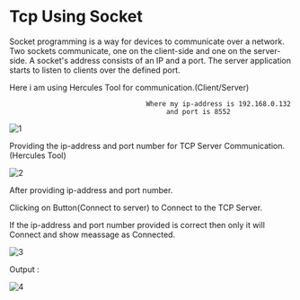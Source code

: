 # Tcp Using Socket
Socket programming is a way for devices to communicate over a network. Two sockets communicate, one on the client-side and one on the server-side. A socket's address consists of an IP and a port. The server application starts to listen to clients over the defined port.

Here i am using Hercules Tool for communication.(Client/Server)




                                      Where my ip-address is 192.168.0.132 
                                           and port is 8552
                                                     
                                                     
                                                     
                                                     
                                                     
                                                     
                                                     
                                                     
                                                     
                                                     
   ![1](https://user-images.githubusercontent.com/101108540/169971733-0948c36e-ac56-4c1d-b1bb-46c55730523d.jpg)
   
   
   
   
   
   
   
Providing the ip-address and port number for TCP Server Communication.(Hercules Tool)







![2](https://user-images.githubusercontent.com/101108540/169972192-1304197b-0067-488b-82ff-01ad267b6076.jpg)








After providing ip-address and port number.

Clicking on Button(Connect to server) to Connect to the TCP Server.


If the ip-address and port number provided is correct then only it will Connect and show meassage as Connected.





![3](https://user-images.githubusercontent.com/101108540/169972519-02f58af4-6a70-42ff-b1e7-25b91e0f06dc.jpg)




Output :





![4](https://user-images.githubusercontent.com/101108540/169972667-2c835980-7d75-4443-b606-49bb1b04d67a.jpg)

                                                  
